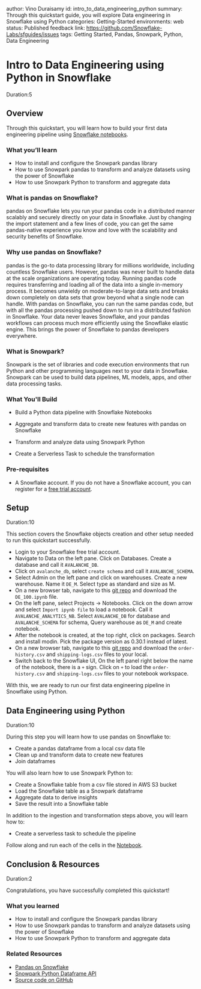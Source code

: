 author: Vino Duraisamy
id: intro_to_data_engineering_python
summary: Through this quickstart guide, you will explore Data engineering in Snowflake using Python
categories: Getting-Started
environments: web
status: Published 
feedback link: https://github.com/Snowflake-Labs/sfguides/issues
tags: Getting Started, Pandas, Snowpark, Python, Data Engineering

# Intro to Data Engineering using Python in Snowflake
<!-- ------------------------ -->
Duration:5

## Overview

Through this quickstart, you will learn how to build your first data engineering pipeline using [Snowflake notebooks](https://docs.snowflake.com/user-guide/ui-snowsight/notebooks). 

### What you’ll learn

* How to install and configure the Snowpark pandas library  
* How to use Snowpark pandas to transform and analyze datasets using the power of Snowflake  
* How to use Snowpark Python to transform and aggregate data

### What is pandas on Snowflake?

pandas on Snowflake lets you run your pandas code in a distributed manner scalably and securely directly on your data in Snowflake. Just by changing the import statement and a few lines of code, you can get the same pandas-native experience you know and love with the scalability and security benefits of Snowflake. 

### Why use pandas on Snowflake?

pandas is the go-to data processing library for millions worldwide, including countless Snowflake users. However, pandas was never built to handle data at the scale organizations are operating today. Running pandas code requires transferring and loading all of the data into a single in-memory process. It becomes unwieldy on moderate-to-large data sets and breaks down completely on data sets that grow beyond what a single node can handle. With pandas on Snowflake, you can run the same pandas code, but with all the pandas processing pushed down to run in a distributed fashion in Snowflake. Your data never leaves Snowflake, and your pandas workflows can process much more efficiently using the Snowflake elastic engine. This brings the power of Snowflake to pandas developers everywhere.

### What is Snowpark?

Snowpark is the set of libraries and code execution environments that run Python and other programming languages next to your data in Snowflake. Snowpark can be used to build data pipelines, ML models, apps, and other data processing tasks.

### What You'll Build

* Build a Python data pipeline with Snowflake Notebooks

* Aggregate and transform data to create new features with pandas on Snowflake

* Transform and analyze data using Snowpark Python

* Create a Serverless Task to schedule the transformation

### Pre-requisites

* A Snowflake account. If you do not have a Snowflake account, you can register for a [free trial account](https://signup.snowflake.com/).

<!-- ------------------------ -->
## Setup

Duration:10

This section covers the Snowflake objects creation and other setup needed to run this quickstart successfully.

* Login to your Snowflake free trial account.
* Navigate to Data on the left pane. Click on Databases. Create a database and call it `AVALANCHE_DB`.
* Click on `avalanche_db`, select `create schema` and call it `AVALANCHE_SCHEMA`.  
* Select Admin on the left pane and click on warehouses. Create a new warehouse. Name it `DE_M`. Select type as standard and size as M.  
* On a new browser tab, navigate to this [git repo](https://github.com/Snowflake-Labs/sf-samples/tree/main/samples/intro_to_de_python) and download the `DE_100.ipynb` file.
* On the left pane, select Projects -> Notebooks. Click on the down arrow and select `Import ipynb file` to load a notebook. Call it `AVALANCHE_ANALYTICS_NB`. Select `AVALANCHE_DB` for database and `AVALANCHE_SCHEMA` for schema, Query warehouse as `DE_M` and create notebook.  
* After the notebook is created, at the top right, click on packages. Search and install modin. Pick the package version as 0.30.1 instead of latest.
* On a new browser tab, navigate to this [git repo](https://github.com/Snowflake-Labs/sf-samples/tree/main/samples/intro_to_de_python) and download the `order-history.csv` and `shipping-logs.csv` files to your local.  
* Switch back to the Snowflake UI, On the left panel right below the name of the notebook, there is a `+` sign. Click on `+` to load the `order-history.csv` and `shipping-logs.csv` files to your notebook workspace.

With this, we are ready to run our first data engineering pipeline in Snowflake using Python.

<!-- ------------------------ -->
## Data Engineering using Python

Duration:10

During this step you will learn how to use pandas on Snowflake to:

* Create a pandas dataframe from a local csv data file  
* Clean up and transform data to create new features  
* Join dataframes

You will also learn how to use Snowpark Python to:

* Create a Snowflake table from a csv file stored in AWS S3 bucket  
* Load the Snowflake table as a Snowpark dataframe  
* Aggregate data to derive insights  
* Save the result into a Snowflake table

In addition to the ingestion and transformation steps above, you will learn how to:

* Create a serverless task to schedule the pipeline

Follow along and run each of the cells in the [Notebook](https://github.com/Snowflake-Labs/sf-samples/blob/main/samples/intro_to_de_python/DE_100.ipynb).

<!-- ------------------------ -->
## Conclusion & Resources

Duration:2

Congratulations, you have successfully completed this quickstart\! 

### What you learned

* How to install and configure the Snowpark pandas library  
* How to use Snowpark pandas to transform and analyze datasets using the power of Snowflake  
* How to use Snowpark Python to transform and aggregate data

### Related Resources

* [Pandas on Snowflake](https://docs.snowflake.com/developer-guide/snowpark/python/pandas-on-snowflake)  
* [Snowpark Python Dataframe API](https://docs.snowflake.com/en/developer-guide/snowpark/python/index)  
* [Source code on GitHub](https://github.com/Snowflake-Labs/sf-samples/tree/main/samples/intro\_to\_de\_python)  
